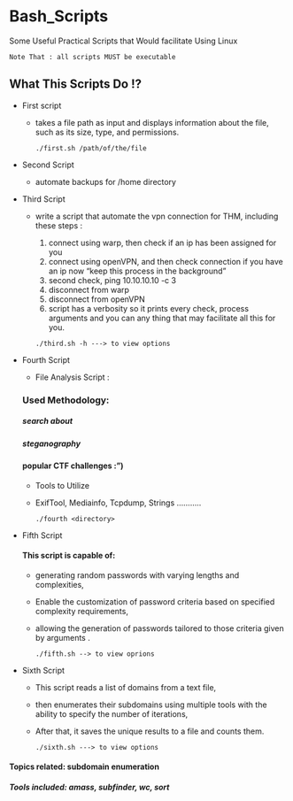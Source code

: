 # Bash_Scripts
Some Useful Practical Scripts that Would facilitate Using Linux

``` Note That : all scripts MUST be executable ```
## What This Scripts Do !?

* First script
    * takes a file path as input and displays information about the file, such as its size, type, and permissions.
  
      ```./first.sh /path/of/the/file```
      
* Second Script
    * automate backups for /home directory
      
* Third Script
    * write a script that automate the vpn connection for THM, including these steps :

      1. connect using warp, then check if an ip has been assigned for you 
      2. connect using openVPN, and then check connection if you have an ip now “keep this process in the background”
      3. second check, ping 10.10.10.10 -c 3 
      4. disconnect from warp
      5. disconnect from openVPN
      6. script has a verbosity so it prints every check, process arguments and you can any thing that may facilitate all this           for you.
         
      ```./third.sh -h ---> to view options```
         
* Fourth Script
    * File Analysis Script :
    ### Used Methodology:
    ##### search about
    ##### steganography
    #### popular CTF challenges :”)
    * Tools to Utilize
    * ExifTool, Mediainfo, Tcpdump, Strings ………..
      
      ```./fourth <directory>```
      
* Fifth Script
    #### This script is capable of:
    * generating random passwords with varying lengths and complexities,
    * Enable the customization of password criteria based on specified complexity requirements,
    * allowing the generation of passwords tailored to those criteria given by arguments .
      
      ```./fifth.sh --> to view oprions```
      
* Sixth Script
    * This script reads a list of domains from a text file,
    * then enumerates their subdomains using multiple tools with the ability to specify the number of iterations,
    * After that, it saves the unique results to a file and counts them.
      
      ```./sixth.sh ---> to view options```

#### Topics related: subdomain enumeration
##### Tools included: amass, subfinder, wc, sort

